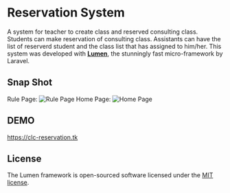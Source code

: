 # Reservation System

A system for teacher to create class and reserved consulting class. Students can make reservation of consulting class. Assistants can have the list of reserverd student and the class list that has assigned to him/her. This system was developed with **[Lumen](https://lumen.laravel.com/)**, the stunningly fast micro-framework by Laravel.

## Snap Shot

Rule Page:
![Rule Page](https://i.imgur.com/bdHkkRf.png "Rule Page")
Home Page:
![Home Page](https://i.imgur.com/QMVIT6T.png "Home Page")

## DEMO

<https://clc-reservation.tk>

## License

The Lumen framework is open-sourced software licensed under the [MIT license](https://opensource.org/licenses/MIT).
